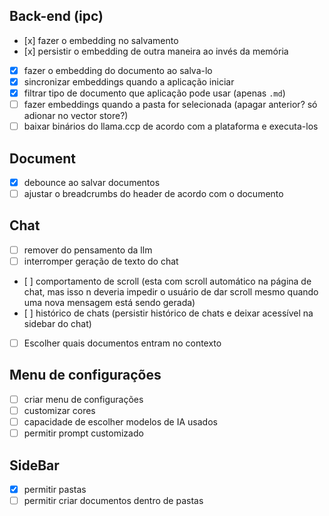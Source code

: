 ## Back-end (ipc)
- ⁠[x] fazer o embedding no salvamento
- ⁠[x] persistir o embedding de outra maneira ao invés da memória
- [x] fazer o embedding do documento ao salva-lo
- [x] sincronizar embeddings quando a aplicação iniciar
- [x] filtrar tipo de documento que aplicação pode usar (apenas `.md`)
- [ ] fazer embeddings quando a pasta for selecionada (apagar anterior? só adionar no vector store?)
- [ ] baixar binários do llama.ccp de acordo com a plataforma e executa-los

## Document
- [x] debounce ao salvar documentos
- [ ] ajustar o breadcrumbs do header de acordo com o documento

## Chat
- [ ] remover <think> do pensamento da llm
- [ ] interromper geração de texto do chat
- ⁠[ ] comportamento de scroll (esta com scroll automático na página de chat, mas isso n deveria impedir o usuário de dar scroll mesmo quando uma nova mensagem está sendo gerada)
- ⁠[ ] histórico de chats (persistir histórico de chats e deixar acessível na sidebar do chat)
- [ ] Escolher quais documentos entram no contexto

## Menu de configurações
- [ ] criar menu de configurações
- [ ] customizar cores
- [ ] capacidade de escolher modelos de IA usados
- [ ] permitir prompt customizado

## SideBar
- [x] permitir pastas
- [ ] permitir criar documentos dentro de pastas
